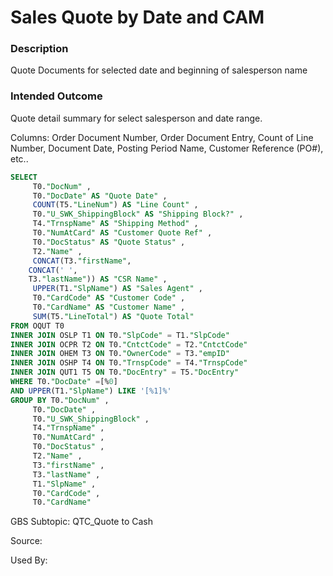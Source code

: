 # Sales Quote by Date and CAM

### Description

​Quote Documents for selected date and beginning of salesperson name

### Intended Outcome

Quote detail summary for select salesperson and date range.

Columns:
Order Document Number, Order Document Entry, Count of Line Number, Document Date, Posting Period Name, Customer Reference (PO#), etc..

```sql
SELECT
	 T0."DocNum" ,
	 T0."DocDate" AS "Quote Date" ,
	 COUNT(T5."LineNum") AS "Line Count" ,
	 T0."U_SWK_ShippingBlock" AS "Shipping Block?" ,
	 T4."TrnspName" AS "Shipping Method" ,
	 T0."NumAtCard" AS "Customer Quote Ref" ,
	 T0."DocStatus" AS "Quote Status" ,
	 T2."Name" ,
	 CONCAT(T3."firstName",
	CONCAT(' ',
	T3."lastName")) AS "CSR Name" ,
	 UPPER(T1."SlpName") AS "Sales Agent" ,
	 T0."CardCode" AS "Customer Code" ,
	 T0."CardName" AS "Customer Name" ,
	 SUM(T5."LineTotal") AS "Quote Total"
FROM OQUT T0
INNER JOIN OSLP T1 ON T0."SlpCode" = T1."SlpCode"
INNER JOIN OCPR T2 ON T0."CntctCode" = T2."CntctCode"
INNER JOIN OHEM T3 ON T0."OwnerCode" = T3."empID"
INNER JOIN OSHP T4 ON T0."TrnspCode" = T4."TrnspCode"
INNER JOIN QUT1 T5 ON T0."DocEntry" = T5."DocEntry"
WHERE T0."DocDate" =[%0]
AND UPPER(T1."SlpName") LIKE '[%1]%'
GROUP BY T0."DocNum" ,
	 T0."DocDate" ,
	 T0."U_SWK_ShippingBlock" ,
	 T4."TrnspName" ,
	 T0."NumAtCard" ,
	 T0."DocStatus" ,
	 T2."Name" ,
	 T3."firstName" ,
	 T3."lastName" ,
	 T1."SlpName" ,
	 T0."CardCode" ,
	 T0."CardName"
```

GBS Subtopic: QTC_Quote to Cash

Source:

Used By:
